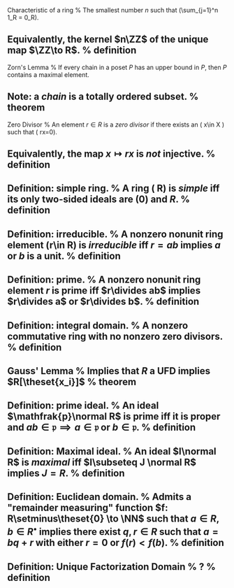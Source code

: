 Characteristic of a ring
%
The smallest number $n$ such that \(\sum_{j=1}^n 1_R = 0_R\).

Equivalently, the kernel $n\ZZ$ of the unique map $\ZZ\to R$.
%
definition
---

Zorn's Lemma
%
If every chain in a poset $P$ has an upper bound in $P$, then $P$ contains a maximal element.

Note: a *chain* is a totally ordered subset.
%
theorem
---

Zero Divisor
%
An element $r\in R$ is a *zero divisor* if there exists an \( x\in X \) such that \( rx=0\).

Equivalently, the map $x\mapsto rx$ is *not* injective.
%
definition
---

Definition: simple ring.
%
A ring \( R\) is *simple* iff its only two-sided ideals are $(0)$ and $R$.
%
definition
---

Definition: irreducible.
%
A nonzero nonunit ring element \(r\in R\) is *irreducible* iff $r=ab$ implies $a$ or $b$ is a unit.
%
definition
---


Definition: prime.
%
A nonzero nonunit ring element $r$ is prime iff $r\divides ab$ implies $r\divides a$ or $r\divides b$.
%
definition
---

Definition: integral domain.
%
A nonzero commutative ring with no nonzero zero divisors.
%
definition
---

Gauss' Lemma
%
Implies that $R$ a UFD implies $R[\theset{x_i}]$ 
%
theorem
---

Definition: prime ideal.
%
An ideal $\mathfrak{p}\normal R$ is prime iff it is proper and $ab\in \mathfrak{p} \implies a\in \mathfrak{p}$ or $b\in \mathfrak{p}$.
%
definition
---

Definition: Maximal ideal.
%
An ideal $I\normal R$ is *maximal* iff $I\subseteq J \normal R$ implies $J=R$.
%
definition
---

Definition: Euclidean domain.
%
Admits a "remainder measuring" function $f: R\setminus\theset{0} \to \NN$ such that $a\in R, b\in R^\bullet$ implies there exist $q, r\in R$ such that $a = bq + r$ with either $r=0$ or $f(r) < f(b)$.
%
definition
---

Definition: Unique Factorization Domain
%
?
%
definition
---


